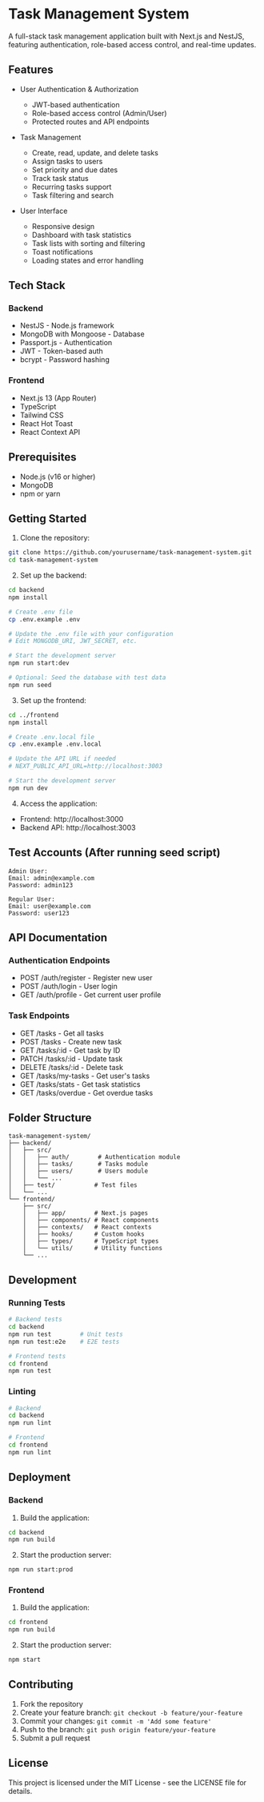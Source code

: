 # Task Management System

A full-stack task management application built with Next.js and NestJS, featuring authentication, role-based access control, and real-time updates.

## Features

- User Authentication & Authorization
  - JWT-based authentication
  - Role-based access control (Admin/User)
  - Protected routes and API endpoints

- Task Management
  - Create, read, update, and delete tasks
  - Assign tasks to users
  - Set priority and due dates
  - Track task status
  - Recurring tasks support
  - Task filtering and search

- User Interface
  - Responsive design
  - Dashboard with task statistics
  - Task lists with sorting and filtering
  - Toast notifications
  - Loading states and error handling

## Tech Stack

### Backend
- NestJS - Node.js framework
- MongoDB with Mongoose - Database
- Passport.js - Authentication
- JWT - Token-based auth
- bcrypt - Password hashing

### Frontend
- Next.js 13 (App Router)
- TypeScript
- Tailwind CSS
- React Hot Toast
- React Context API

## Prerequisites

- Node.js (v16 or higher)
- MongoDB
- npm or yarn

## Getting Started

1. Clone the repository:
```bash
git clone https://github.com/yourusername/task-management-system.git
cd task-management-system
```

2. Set up the backend:
```bash
cd backend
npm install

# Create .env file
cp .env.example .env

# Update the .env file with your configuration
# Edit MONGODB_URI, JWT_SECRET, etc.

# Start the development server
npm run start:dev

# Optional: Seed the database with test data
npm run seed
```

3. Set up the frontend:
```bash
cd ../frontend
npm install

# Create .env.local file
cp .env.example .env.local

# Update the API URL if needed
# NEXT_PUBLIC_API_URL=http://localhost:3003

# Start the development server
npm run dev
```

4. Access the application:
- Frontend: http://localhost:3000
- Backend API: http://localhost:3003

## Test Accounts (After running seed script)

```
Admin User:
Email: admin@example.com
Password: admin123

Regular User:
Email: user@example.com
Password: user123
```

## API Documentation

### Authentication Endpoints
- POST /auth/register - Register new user
- POST /auth/login - User login
- GET /auth/profile - Get current user profile

### Task Endpoints
- GET /tasks - Get all tasks
- POST /tasks - Create new task
- GET /tasks/:id - Get task by ID
- PATCH /tasks/:id - Update task
- DELETE /tasks/:id - Delete task
- GET /tasks/my-tasks - Get user's tasks
- GET /tasks/stats - Get task statistics
- GET /tasks/overdue - Get overdue tasks

## Folder Structure

```
task-management-system/
├── backend/
│   ├── src/
│   │   ├── auth/        # Authentication module
│   │   ├── tasks/       # Tasks module
│   │   ├── users/       # Users module
│   │   └── ...
│   ├── test/           # Test files
│   └── ...
└── frontend/
    ├── src/
    │   ├── app/        # Next.js pages
    │   ├── components/ # React components
    │   ├── contexts/   # React contexts
    │   ├── hooks/      # Custom hooks
    │   ├── types/      # TypeScript types
    │   └── utils/      # Utility functions
    └── ...
```

## Development

### Running Tests
```bash
# Backend tests
cd backend
npm run test        # Unit tests
npm run test:e2e    # E2E tests

# Frontend tests
cd frontend
npm run test
```

### Linting
```bash
# Backend
cd backend
npm run lint

# Frontend
cd frontend
npm run lint
```

## Deployment

### Backend
1. Build the application:
```bash
cd backend
npm run build
```

2. Start the production server:
```bash
npm run start:prod
```

### Frontend
1. Build the application:
```bash
cd frontend
npm run build
```

2. Start the production server:
```bash
npm start
```

## Contributing

1. Fork the repository
2. Create your feature branch: `git checkout -b feature/your-feature`
3. Commit your changes: `git commit -m 'Add some feature'`
4. Push to the branch: `git push origin feature/your-feature`
5. Submit a pull request

## License

This project is licensed under the MIT License - see the LICENSE file for details.